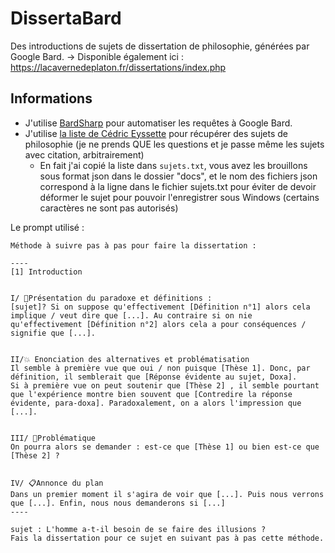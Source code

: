 # DissertaBard
Des introductions de sujets de dissertation de philosophie, générées par Google Bard.
→ Disponible également ici : https://lacavernedeplaton.fr/dissertations/index.php

## Informations

- J'utilise [BardSharp](https://github.com/XenocodeRCE/BardSharp) pour automatiser les requêtes à Google Bard.
- J'utilise [la liste de Cédric Eyssette](https://eyssette.github.io/sujets-philosophie/) pour récupérer des sujets de philosophie (je ne prends QUE les questions et je passe même les sujets avec citation, arbitrairement)
  - En fait j'ai copié la liste dans `sujets.txt`, vous avez les brouillons sous format json dans le dossier "docs", et le nom des fichiers json correspond à la ligne dans le fichier sujets.txt pour éviter de devoir déformer le sujet pour pouvoir l'enregistrer sous Windows (certains caractères ne sont pas autorisés)

Le prompt utilisé : 

```
Méthode à suivre pas à pas pour faire la dissertation : 

----
[1] Introduction 


I/ 🔎Présentation du paradoxe et définitions :
[sujet]? Si on suppose qu'effectivement [Définition n°1] alors cela implique / veut dire que [...]. Au contraire si on nie qu'effectivement [Définition n°2] alors cela a pour conséquences / signifie que [...].


II/💥 Enonciation des alternatives et problématisation
Il semble à première vue que oui / non puisque [Thèse 1]. Donc, par définition, il semblerait que [Réponse évidente au sujet, Doxa].
Si à première vue on peut soutenir que [Thèse 2] , il semble pourtant que l'expérience montre bien souvent que [Contredire la réponse évidente, para-doxa]. Paradoxalement, on a alors l'impression que [...].


III/ 🔆Problématique
On pourra alors se demander : est-ce que [Thèse 1] ou bien est-ce que [Thèse 2] ?


IV/ 📋Annonce du plan
Dans un premier moment il s'agira de voir que [...]. Puis nous verrons que [...]. Enfin, nous nous demanderons si [...]
----

sujet : L'homme a-t-il besoin de se faire des illusions ?
Fais la dissertation pour ce sujet en suivant pas à pas cette méthode.
```
